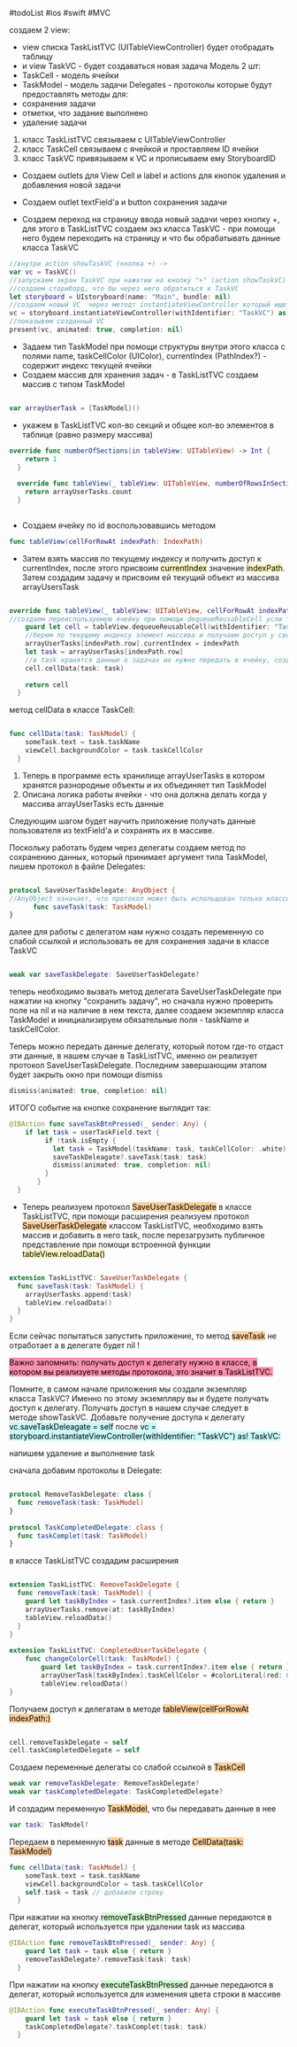#todoList #ios #swift #MVC

создаем 2 view:
- view списка TaskListTVC (UITableViewController) будет отобрадать таблицу
- и view TaskVC - будет создаваться новая задача
Модель 2 шт:
- TaskCell - модель ячейки
- TaskModel - модель задачи
Delegates - протоколы которые будут предоставлять методы для:
- сохранения задачи
- отметки, что задание выполнено
- удаление задачи

1. класс TaskListTVC связываем с UITableViewController
2. класс TaskCell связываем с ячейкой и проставляем ID ячейки
3. класс TaskVC привязываем к VC и прописываем ему StoryboardID

- Создаем outlets для View Cell и label и actions для кнопок удаления и добавления новой задачи
- Cоздаем outlet textField'a и button сохранения задачи

- Cоздаем переход на страницу ввода новый задачи через кнопку +, для этого в TaskListTVC создаем экз класса TaskVC - при помощи него будем переходить на страницу и что бы обрабатывать данные класса TaskVC


```swift
//внутри action showTaskVC (кнопка +) ->
var vc = TaskVC()
//запускаем экран TaskVC при нажатии на кнопку "+" (action showTaskVC)
//создаем сториборд, что бы через него обратиться к TaskVC
let storyboard = UIstoryboard(name: "Main", bundle: nil)
//создаем новый VC  через методт instantiateViewController который ищет контроллер по id 
vc = storyboard.instantiateViewController(withIdentifier: "TaskVC") as! TaskVC
//показывем созданный VC 
present(vc, animated: true, completion: nil)


```


- Задаем тип TaskModel при помощи структуры внутри этого класса с полями name, taskCellColor (UIColor), currentIndex (PathIndex?) - содержит индекс текущей ячейки 
- Создаем массив для хранения задач - в TaskListTVC создаем массив с типом TaskModel 
```swift

var arrayUserTask = [TaskModel]()
```

- укажем в TaskListTVC кол-во секций и общее кол-во элементов в таблице (равно размеру массива)
```swift
override func numberOfSections(in tableView: UITableView) -> Int {
    return 1
  }
 
  override func tableView(_ tableView: UITableView, numberOfRowsInSection section: Int) -> Int {
    return arrayUserTasks.count
  }
 
```

- Создаем ячейку по id воспользовавшись методом 
```swift 
func tableView(cellForRowAt indexPath: IndexPath) 
```

- Затем взять массив по текущему индексу и получить доступ к currentIndex, после этого присвоим <mark style="background: #FFF3A3A6;">currentIndex</mark> значение <mark style="background: #FFF3A3A6;">indexPath</mark>. Затем создадим задачу и присвоим ей текущий объект из массива arrayUsersTask




```swift 

override func tableView(_ tableView: UITableView, cellForRowAt indexPath: IndexPath) -> UITableViewCell {
//создаем переиспользуемую ячейку при помощи dequeueReusableCell усли такого ID нет - вернем пустую ячейку
    guard let cell = tableView.dequeueReusableCell(withIdentifier: "TaskCell") as? TaskCell else { return UITableViewCell() }
    //берем по текущему индексу элемент массива и получаем доступ у свойству currentIndex и присваиваем в него indexPath
    arrayUserTasks[indexPath.row].currentIndex = indexPath
    let task = arrayUserTasks[indexPath.row]
    //в task хранятся данные о задачах их нужно передать в ячейку, создадим в TaskCell метод cellData(task: TaskModel) - он будет отвечать за распределение данных по свойствам в этом классе.
    cell.cellData(task: task)
 
    return cell
  }
```

метод cellData в классе TaskCell:

```swift

func cellData(task: TaskModel) {
    someTask.text = task.taskName
    viewCell.backgroundColor = task.taskCellColor
  }
```

1. Теперь в программе есть хранилище arrayUserTasks в котором хранятся разнородные объекты и их объединяет тип ТаskModel
2. Описана логика работы ячейки - что она должна делать когда у массива arrayUserTasks есть данные

Следующим шагом будет научить приложение получать данные пользователя из textField'a и сохранять их в массиве.

Поскольку работать будем через делегаты создаем метод по сохранению данных, который принимает аргумент типа TaskModel, пишем протокол  в файле Delegates:

```swift 

protocol SaveUserTaskDelegate: AnyObject {
//AnyObject означает, что протокол может быть испольщован только классом
	  func saveTask(task: TaskModel)
}
```

далее для работы с делегатом нам нужно создать переменную со слабой ссылкой и использовать ее для сохранения задачи в классе TaskVC

```swift

weak var saveTaskDelegate: SaveUserTaskDelegate?
```

теперь необходимо вызвать метод делегата SaveUserTaskDelegate при нажатии на кнопку "сохранить задачу", но сначала нужно проверить поле на nil и на наличие в нем текста, далее создаем экземпляр класса TaskModel и инициализируем обязательные поля - taskName и taskCellColor.

Теперь можно передать данные делегату, который потом где-то отдаст эти данные, в нашем случае в TaskListTVC, именно он реализует протокол  SaveUserTaskDelegate. Последним завершающим этапом будет закрыть окно при помощи dismiss

```swift
dismiss(animated: true, completion: nil)
```

ИТОГО событие на кнопке сохранение выглядит так:

```swift
@IBAction func saveTaskBtnPressed(_ sender: Any) {
    if let task = userTaskField.text {
         if !task.isEmpty {
           let task = TaskModel(taskName: task, taskCellColor: .white)
           saveTaskDeleagate?.saveTask(task: task)
           dismiss(animated: true, completion: nil)
         }
       }
  }
```

- Теперь реализуем протокол <mark style="background: #FFB86CA6;">SaveUserTaskDelegate</mark> в классе TaskListTVC, при помощи расширения реализуем протокол <mark style="background: #FFB86CA6;">SaveUserTaskDelegate</mark> классом TaskListTVC, необходимо взять массив и добавить в него task, после перезагрузить публичное представление при помощи встроенной функции<mark style="background: #FFF3A3A6;"> tableView.reloadData()</mark> 

```swift

extension TaskListTVC: SaveUserTaskDelegate {
  func saveTask(task: TaskModel) {
    arrayUserTasks.append(task)
    tableView.reloadData()
  }
}
```


Если сейчас попытаться запустить приложение, то метод <mark style="background: #FFB86CA6;">saveTask</mark> не отработает а в делегате будет nil !

<mark style="background: #FF5582A6;">
Важно запомнить: получать доступ к делегату нужно в классе, в котором вы реализуете методы протокола, это значит в TaskListTVC.</mark>

Помните, в самом начале приложения мы создали экземпляр класса TaskVC? Именно по этому экземпляру вы и будете получать доступ к делегату. Получать доступ в нашем случае следует в методе showTaskVC. Добавьте получение доступа к делегату 
<mark style="background: #ABF7F7A6;">vc.saveTaskDeleagate = self</mark> после <mark style="background: #ABF7F7A6;">vc = storyboard.instantiateViewController(withIdentifier: "TaskVC") as! TaskVC:</mark>


напишем удаление и выполнение task 

сначала добавим протоколы в Delegate:

```swift

protocol RemoveTaskDelegate: class {
  func removeTask(task: TaskModel)
}
 
protocol TaskCompletedDelegate: class {
  func taskComplet(task: TaskModel)
}

```

в классе TaskListTVC создадим расширения 

```swift

extension TaskListTVC: RemoveTaskDelegate {
  func removeTask(task: TaskModel) {
    guard let taskByIndex = task.currentIndex?.item else { return }
    arrayUserTasks.remove(at: taskByIndex)
    tableView.reloadData()
  }
}
 
extension TaskListTVC: CompletedUserTaskDelegate {
    func changeColorCell(task: TaskModel) {
        guard let taskByIndex = task.currentIndex?.item else { return }
        arrayUserTask[taskByIndex].taskCellColor = #colorLiteral(red: 0.5316366553, green: 0.7987418771, blue: 0.7543056011, alpha: 1) // это #colorLiteral и выбор цвета на доске - палитре hex - методом введения номера цвета
        tableView.reloadData()
}
```

Получаем доступ к делегатам в методе <mark style="background: #FFB86CA6;">tableView(cellForRowAt indexPath:)</mark>

```swift

cell.removeTaskDelegate = self
cell.taskCompletedDelegate = self
```


Создаем переменные делегаты со слабой ссылкой в <mark style="background: #FFB86CA6;">TaskCell</mark> 

```swift
weak var removeTaskDelegate: RemoveTaskDelegate?
weak var taskCompletedDelegate: TaskCompletedDelegate?
```

И создадим переменную <mark style="background: #FFB86CA6;">TaskModel</mark>, что бы передавать данные в нее

```swift
var task: TaskModel?
```

Передаем в переменную <mark style="background: #FFB86CA6;">task</mark> данные в методе <mark style="background: #FFB86CA6;">CellData(task: TaskModel)</mark> 

```swift
func cellData(task: TaskModel) {
    someTask.text = task.taskName
    viewCell.backgroundColor = task.taskCellColor
    self.task = task // добавили строку
  }
```

При нажатии на кнопку <mark style="background: #BBFABBA6;">removeTaskBtnPressed</mark> данные передаются в делегат, который используется при удалении task из массива

```swift 
@IBAction func removeTaskBtnPressed(_ sender: Any) {
    guard let task = task else { return }
    removeTaskDelegate?.removeTask(task: task)
  }
```


При нажатии на кнопку <mark style="background: #BBFABBA6;">executeTaskBtnPressed</mark> данные передаются в делегат, который используется для изменения цвета строки в массиве

```swift
@IBAction func executeTaskBtnPressed(_ sender: Any) {
    guard let task = task else { return }
    taskCompletedDelegate?.taskComplet(task: task)
  }

```